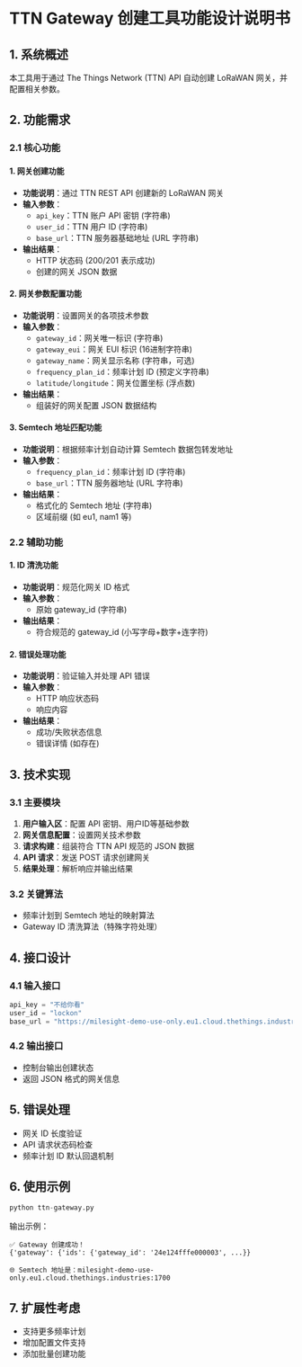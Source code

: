 # TTN Gateway 创建工具功能设计说明书

## 1. 系统概述
本工具用于通过 The Things Network (TTN) API 自动创建 LoRaWAN 网关，并配置相关参数。

## 2. 功能需求

### 2.1 核心功能

#### 1. 网关创建功能
- **功能说明**：通过 TTN REST API 创建新的 LoRaWAN 网关
- **输入参数**：
  - `api_key`：TTN 账户 API 密钥 (字符串)
  - `user_id`：TTN 用户 ID (字符串)
  - `base_url`：TTN 服务器基础地址 (URL 字符串)
- **输出结果**：
  - HTTP 状态码 (200/201 表示成功)
  - 创建的网关 JSON 数据

#### 2. 网关参数配置功能
- **功能说明**：设置网关的各项技术参数
- **输入参数**：
  - `gateway_id`：网关唯一标识 (字符串)
  - `gateway_eui`：网关 EUI 标识 (16进制字符串)
  - `gateway_name`：网关显示名称 (字符串，可选)
  - `frequency_plan_id`：频率计划 ID (预定义字符串)
  - `latitude/longitude`：网关位置坐标 (浮点数)
- **输出结果**：
  - 组装好的网关配置 JSON 数据结构

#### 3. Semtech 地址匹配功能
- **功能说明**：根据频率计划自动计算 Semtech 数据包转发地址
- **输入参数**：
  - `frequency_plan_id`：频率计划 ID (字符串)
  - `base_url`：TTN 服务器地址 (URL 字符串)
- **输出结果**：
  - 格式化的 Semtech 地址 (字符串)
  - 区域前缀 (如 eu1, nam1 等)

### 2.2 辅助功能

#### 1. ID 清洗功能
- **功能说明**：规范化网关 ID 格式
- **输入参数**：
  - 原始 gateway_id (字符串)
- **输出结果**：
  - 符合规范的 gateway_id (小写字母+数字+连字符)

#### 2. 错误处理功能
- **功能说明**：验证输入并处理 API 错误
- **输入参数**：
  - HTTP 响应状态码
  - 响应内容
- **输出结果**：
  - 成功/失败状态信息
  - 错误详情 (如存在)

## 3. 技术实现

### 3.1 主要模块
1. **用户输入区**：配置 API 密钥、用户ID等基础参数
2. **网关信息配置**：设置网关技术参数
3. **请求构建**：组装符合 TTN API 规范的 JSON 数据
4. **API 请求**：发送 POST 请求创建网关
5. **结果处理**：解析响应并输出结果

### 3.2 关键算法
- 频率计划到 Semtech 地址的映射算法
- Gateway ID 清洗算法（特殊字符处理）

## 4. 接口设计

### 4.1 输入接口
```python
api_key = "不给你看"
user_id = "lockon"
base_url = "https://milesight-demo-use-only.eu1.cloud.thethings.industries"
```

### 4.2 输出接口
- 控制台输出创建状态
- 返回 JSON 格式的网关信息

## 5. 错误处理
- 网关 ID 长度验证
- API 请求状态码检查
- 频率计划 ID 默认回退机制

## 6. 使用示例
```python
python ttn-gateway.py
```
输出示例：
```
✅ Gateway 创建成功！
{'gateway': {'ids': {'gateway_id': '24e124fffe000003', ...}}

🌐 Semtech 地址是：milesight-demo-use-only.eu1.cloud.thethings.industries:1700
```

## 7. 扩展性考虑
- 支持更多频率计划
- 增加配置文件支持
- 添加批量创建功能
